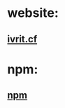 # website:
## <a href="https://ivrit.cf">ivrit.cf</a>

# npm:
## <a href="https://www.npmjs.com/package/ivrit">npm</a>      